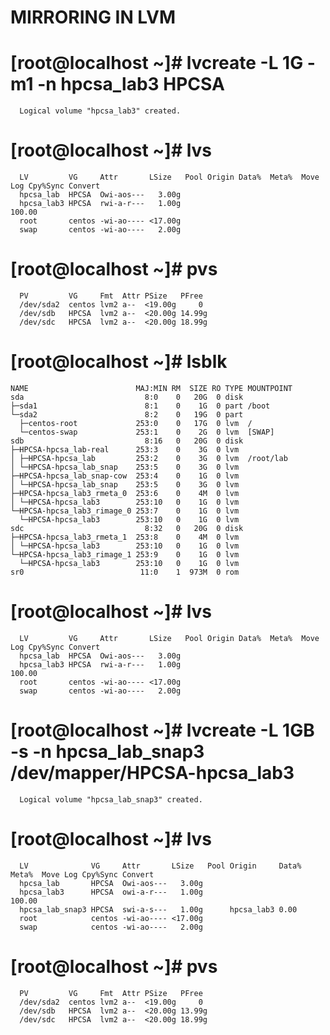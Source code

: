 MIRRORING IN LVM
=================================================================================================

# [root@localhost ~]# lvcreate -L 1G -m1 -n hpcsa_lab3 HPCSA
      Logical volume "hpcsa_lab3" created.

# [root@localhost ~]# lvs
      LV         VG     Attr       LSize   Pool Origin Data%  Meta%  Move Log Cpy%Sync Convert
      hpcsa_lab  HPCSA  Owi-aos---   3.00g
      hpcsa_lab3 HPCSA  rwi-a-r---   1.00g                                    100.00
      root       centos -wi-ao---- <17.00g
      swap       centos -wi-ao----   2.00g
# [root@localhost ~]# pvs
      PV         VG     Fmt  Attr PSize   PFree
      /dev/sda2  centos lvm2 a--  <19.00g     0
      /dev/sdb   HPCSA  lvm2 a--  <20.00g 14.99g
      /dev/sdc   HPCSA  lvm2 a--  <20.00g 18.99g


# [root@localhost ~]# lsblk
    NAME                        MAJ:MIN RM  SIZE RO TYPE MOUNTPOINT
    sda                           8:0    0   20G  0 disk
    ├─sda1                        8:1    0    1G  0 part /boot
    └─sda2                        8:2    0   19G  0 part
      ├─centos-root             253:0    0   17G  0 lvm  /
      └─centos-swap             253:1    0    2G  0 lvm  [SWAP]
    sdb                           8:16   0   20G  0 disk
    ├─HPCSA-hpcsa_lab-real      253:3    0    3G  0 lvm
    │ ├─HPCSA-hpcsa_lab         253:2    0    3G  0 lvm  /root/lab
    │ └─HPCSA-hpcsa_lab_snap    253:5    0    3G  0 lvm
    ├─HPCSA-hpcsa_lab_snap-cow  253:4    0    1G  0 lvm
    │ └─HPCSA-hpcsa_lab_snap    253:5    0    3G  0 lvm
    ├─HPCSA-hpcsa_lab3_rmeta_0  253:6    0    4M  0 lvm
    │ └─HPCSA-hpcsa_lab3        253:10   0    1G  0 lvm
    └─HPCSA-hpcsa_lab3_rimage_0 253:7    0    1G  0 lvm
      └─HPCSA-hpcsa_lab3        253:10   0    1G  0 lvm
    sdc                           8:32   0   20G  0 disk
    ├─HPCSA-hpcsa_lab3_rmeta_1  253:8    0    4M  0 lvm
    │ └─HPCSA-hpcsa_lab3        253:10   0    1G  0 lvm
    └─HPCSA-hpcsa_lab3_rimage_1 253:9    0    1G  0 lvm
      └─HPCSA-hpcsa_lab3        253:10   0    1G  0 lvm
    sr0                          11:0    1  973M  0 rom


# [root@localhost ~]# lvs
      LV         VG     Attr       LSize   Pool Origin Data%  Meta%  Move Log Cpy%Sync Convert
      hpcsa_lab  HPCSA  Owi-aos---   3.00g
      hpcsa_lab3 HPCSA  rwi-a-r---   1.00g                                    100.00
      root       centos -wi-ao---- <17.00g
      swap       centos -wi-ao----   2.00g
    


# [root@localhost ~]# lvcreate -L 1GB -s -n hpcsa_lab_snap3 /dev/mapper/HPCSA-hpcsa_lab3
      Logical volume "hpcsa_lab_snap3" created.


# [root@localhost ~]# lvs
      LV              VG     Attr       LSize   Pool Origin     Data%  Meta%  Move Log Cpy%Sync Convert
      hpcsa_lab       HPCSA  Owi-aos---   3.00g
      hpcsa_lab3      HPCSA  owi-a-r---   1.00g                                        100.00
      hpcsa_lab_snap3 HPCSA  swi-a-s---   1.00g      hpcsa_lab3 0.00
      root            centos -wi-ao---- <17.00g
      swap            centos -wi-ao----   2.00g


# [root@localhost ~]# pvs
      PV         VG     Fmt  Attr PSize   PFree
      /dev/sda2  centos lvm2 a--  <19.00g     0
      /dev/sdb   HPCSA  lvm2 a--  <20.00g 13.99g
      /dev/sdc   HPCSA  lvm2 a--  <20.00g 18.99g
    
